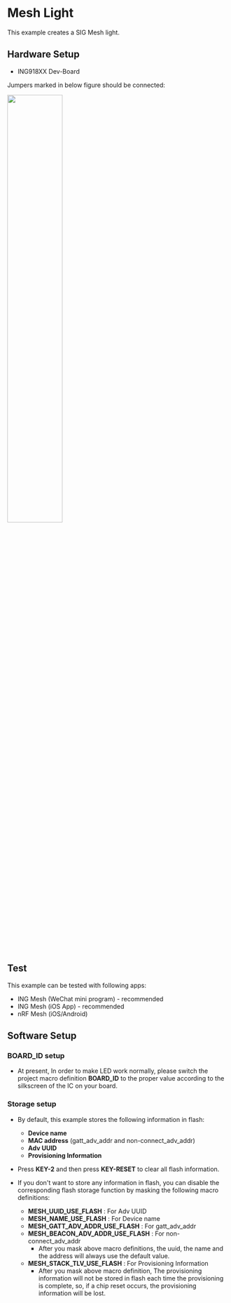 # Mesh Light

This example creates a SIG Mesh light.

## Hardware Setup

* ING918XX Dev-Board

Jumpers marked in below figure should be connected:

<img src="../../llsync_light/doc/img/hardware.png" width="50%" />

## Test

This example can be tested with following apps:

* ING Mesh (WeChat mini program) - recommended
* ING Mesh (iOS App) - recommended
* nRF Mesh (iOS/Android)

## Software Setup

### BOARD_ID setup
* At present, In order to make LED work normally, please switch the project macro definition __BOARD_ID__ to the proper value according to the silkscreen of the IC on your board.

### Storage setup

* By default, this example stores the following information in flash:
  * __Device name__
  * __MAC address__ (gatt_adv_addr and non-connect_adv_addr)
  * __Adv UUID__
  * __Provisioning Information__
* Press __KEY-2__ and then press __KEY-RESET__ to clear all flash information.

* If you don't want to store any information in flash, you can disable the corresponding flash storage function by masking the following macro definitions:
  * __MESH_UUID_USE_FLASH__ : For Adv UUID
  * __MESH_NAME_USE_FLASH__ : For Device name
  * __MESH_GATT_ADV_ADDR_USE_FLASH__ : For gatt_adv_addr
  * __MESH_BEACON_ADV_ADDR_USE_FLASH__ : For non-connect_adv_addr
    * After you mask above macro definitions, the uuid, the name and the address will always use the default value.
  * __MESH_STACK_TLV_USE_FLASH__ : For Provisioning Information
    * After you mask above macro definition, The provisioning information will not be stored in flash each time the provisioning is complete, so, if a chip reset occurs, the provisioning information will be lost.